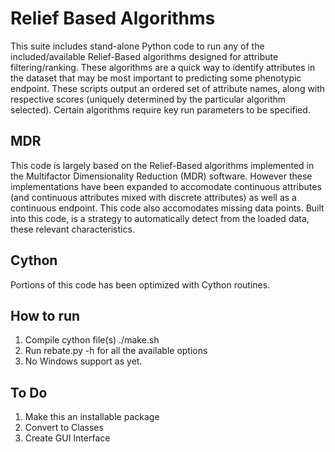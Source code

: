 # Relief Based Algorithms
This suite includes stand-alone Python code to run any of
the included/available Relief-Based algorithms designed for attribute
filtering/ranking.  These algorithms are a quick way to identify
attributes in the dataset that may be most important to predicting some
phenotypic endpoint.  These scripts output an ordered set of attribute
names, along with respective scores (uniquely determined by the particular
algorithm selected).  Certain algorithms require key run parameters to
be specified.  

## MDR
This code is largely based on the Relief-Based algorithms
implemented in the Multifactor Dimensionality Reduction (MDR) software.
However these implementations have been expanded to accomodate continuous
attributes (and continuous attributes mixed with discrete attributes)
as well as a continuous endpoint.  This code also accomodates missing
data points.  Built into this code, is a strategy to automatically detect
from the loaded data, these relevant characteristics.

## Cython
Portions of this code has been optimized with Cython routines.

## How to run
1. Compile cython file(s)  ./make.sh
2. Run rebate.py -h for all the available options
3. No Windows support as yet.

## To Do
1. Make this an installable package
2. Convert to Classes
3. Create GUI Interface

